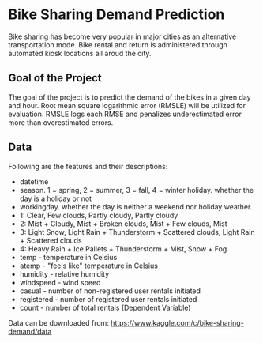 # Bike Sharing Demand Prediction

Bike sharing has become very popular in major cities as an alternative transportation mode. Bike rental and return is administered through automated kiosk locations all aroud the city.

## Goal of the Project

The goal of the project is to predict the demand of the bikes in a given day and hour. Root mean square logarithmic error (RMSLE) will be utilized for evaluation. RMSLE logs each RMSE and penalizes underestimated error more than overestimated errors.

## Data 

Following are the features and their descriptions:

- datetime
- season. 1 = spring, 2 = summer, 3 = fall, 4 = winter
holiday. whether the day is a holiday or not
- workingday. whether the day is neither a weekend nor holiday
weather.
- 1: Clear, Few clouds, Partly cloudy, Partly cloudy
- 2: Mist + Cloudy, Mist + Broken clouds, Mist + Few clouds, Mist
- 3: Light Snow, Light Rain + Thunderstorm + Scattered clouds, Light Rain + Scattered clouds
- 4: Heavy Rain + Ice Pallets + Thunderstorm + Mist, Snow + Fog
- temp - temperature in Celsius
- atemp - "feels like" temperature in Celsius
- humidity - relative humidity
- windspeed - wind speed
- casual - number of non-registered user rentals initiated
- registered - number of registered user rentals initiated
- count - number of total rentals (Dependent Variable)

Data can be downloaded from: https://www.kaggle.com/c/bike-sharing-demand/data
